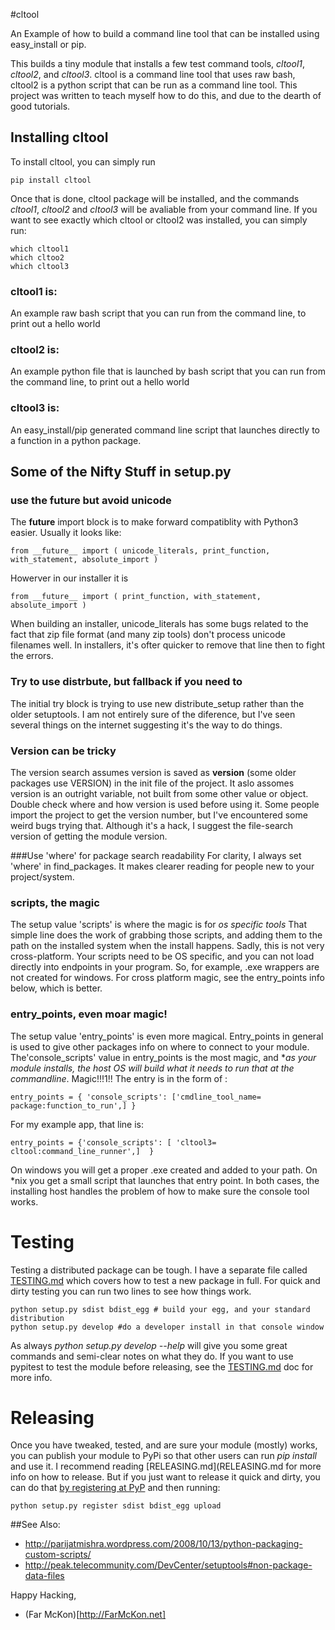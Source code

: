 #cltool

An Example of how to build a command line tool that can be installed using easy_install or pip.

This builds a tiny module that installs a few test command tools, *cltool1*, *cltool2*, and *cltool3*. cltool is a command line tool that uses raw bash, cltool2 is a python script that can be run as a command line tool. This project was written to teach myself how to do this, and due to the dearth of good tutorials. 

## Installing cltool 
To install cltool,  you can simply run 

    pip install cltool

Once that is done, cltool package will be installed, and the commands *cltool1*, *cltool2* and *cltool3* will be avaliable from your command line. If you want to see exactly which cltool or cltool2 was installed, you can simply run:
    
    which cltool1
    which cltoo2
    which cltool3

### cltool1 is:
An example raw bash script that you can run from the command line, to print out a hello world

### cltool2 is:
An example python file that is launched by bash script that you can run from the command line, to print out a hello world

### cltool3 is:
An easy_install/pip generated command line script that launches directly to a function in a python package.

## Some of the Nifty Stuff in setup.py

### use the future but avoid unicode 
The __future__ import block is to make forward compatiblity with Python3 easier. Usually it looks like: 

    from __future__ import ( unicode_literals, print_function, with_statement, absolute_import )

Howerver in our installer it is

    from __future__ import ( print_function, with_statement, absolute_import )

When building an installer, unicode_literals has some bugs related to the fact that zip file format (and many zip tools) don't process unicode filenames well. In installers, it's ofter quicker to remove that line then to fight the errors. 

### Try to use distrbute, but fallback if you need to 
The initial try block is trying to use new distribute_setup rather than the older setuptools.  I am not entirely sure of the diference, but I've seen several things on the internet suggesting it's the way to do things.

### Version can be tricky
The version search assumes version is saved as __version__ (some older packages use VERSION) in the init file of the project.  It aslo assomes version is an outright variable, not built from some other value or object. Double check where and how version is used before using it. Some people import the project to get the version number, but I've encountered some weird bugs trying that.  Although it's a hack, I suggest the file-search version of getting the module version.

###Use 'where' for package search readability
For clarity, I always set 'where' in find_packages. It makes clearer reading for people new to your project/system.

### scripts, the magic
The setup value 'scripts' is where the magic is for *os specific tools*  That simple line does the work of grabbing those scripts, and adding them to the path on the installed system when the install happens.  Sadly, this is not very cross-platform. Your scripts need to be OS specific, and you can not load directly into endpoints in your program.  So, for example, .exe wrappers are not created for windows.  For cross platform magic, see the entry_points info below, which is better.

### entry_points, even moar magic!
The setup value 'entry_points' is even more magical. Entry_points in general is used to give other packages info on where to connect to your module.  The'console_scripts' value in entry_points is the most magic, and **as your module installs, the host OS will build what it needs to run that at the commandline*. Magic!!!1!! The entry is in the form of :

    entry_points = { 'console_scripts': ['cmdline_tool_name= package:function_to_run',] } 

For my example app, that line is:

    entry_points = {'console_scripts': [ 'cltool3= cltool:command_line_runner',]  }

On windows you will get a proper .exe created and added to your path. On *nix you get a small script that launches that entry point. In both cases, the installing host handles the problem of how to make sure the console tool works.


# Testing
Testing a distributed package can be tough. I have a separate file called [TESTING.md](TESTING.md) which covers how to test a new package in full.  For quick and dirty testing you can run two lines to see how things work.

    python setup.py sdist bdist_egg # build your egg, and your standard distribution
    python setup.py develop #do a developer install in that console window

As always *python setup.py develop --help* will give you some great commands and semi-clear notes on what they do.  If you want to use pypitest to test the module before releasing, see the [TESTING.md](TESTING.md) doc for more info.

# Releasing
Once you have tweaked, tested, and are sure your module (mostly) works, you can publish your module to PyPi so that other users can run *pip install <module>* and use it.  I recommend reading [RELEASING.md](RELEASING.md for more info on how to release.  But if you just want to release it quick and dirty, you can do that [by registering at PyP](http://pypi.python.org/pypi?%3Aaction=register_form) and then running: 

    python setup.py register sdist bdist_egg upload 

##See Also: 
- http://parijatmishra.wordpress.com/2008/10/13/python-packaging-custom-scripts/
- http://peak.telecommunity.com/DevCenter/setuptools#non-package-data-files


Happy Hacking,
- (Far McKon)[http://FarMcKon.net]

